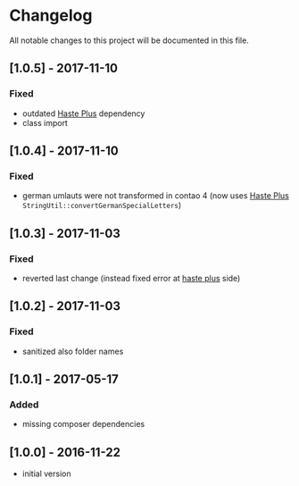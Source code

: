 # Changelog
All notable changes to this project will be documented in this file.

## [1.0.5] - 2017-11-10

### Fixed
* outdated [Haste Plus](https://github.com/heimrichhannot/contao-haste_plus) dependency
* class import

## [1.0.4] - 2017-11-10

### Fixed
* german umlauts were not transformed in contao 4 (now uses [Haste Plus](https://github.com/heimrichhannot/contao-haste_plus) `StringUtil::convertGermanSpecialLetters`)

## [1.0.3] - 2017-11-03

### Fixed
* reverted last change (instead fixed error at [haste plus](https://github.com/heimrichhannot/contao-haste_plus) side)

## [1.0.2] - 2017-11-03

### Fixed
* sanitized also folder names

## [1.0.1] - 2017-05-17

### Added
* missing composer dependencies

## [1.0.0] - 2016-11-22

* initial version